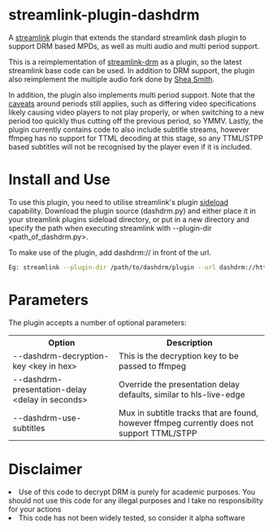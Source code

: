 # streamlink-plugin-dashdrm

A [streamlink](https://github.com/streamlink/streamlink) plugin that extends the standard streamlink dash plugin to support DRM based MPDs, as well as multi audio and multi period support.

This is a reimplementation of [streamlink-drm](https://github.com/ImAleeexx/streamlink-drm) as a plugin, so the latest streamlink base code can be used. In addition to DRM support, the plugin also reimplement the multiple audio fork done by [Shea Smith](https://github.com/SheaSmith/streamlink-drm). 

In addition, the plugin also implements multi period support. Note that the [caveats](https://github.com/streamlink/streamlink/issues/5058) around periods still applies, such as differing video specifications likely causing video players to not play properly, or when switching to a new period too quickly thus cutting off the previous period, so YMMV. Lastly, the plugin currently contains code to also include subtitle streams, however ffmpeg has no support for TTML decoding at this stage, so any TTML/STPP based subtitles will not be recognised by the player even if it is included.

# Install and Use

To use this plugin, you need to utilise streamlink's plugin [sideload](https://streamlink.github.io/latest/cli/plugin-sideloading.html) capability. Download the plugin source (dashdrm.py) and either place it in your streamlink plugins sideload directory, or put in a new directory and specify the path when executing streamlink with --plugin-dir <path_of_dashdrm.py>.

To make use of the plugin, add dashdrm:// in front of the url.
```sh
Eg: streamlink --plugin-dir /path/to/dashdrm/plugin --url dashdrm://http://abc.def/xyz.mpd
```

# Parameters

The plugin accepts a number of optional parameters:
<TABLE>
  <TR>
    <TH>Option</TH>
    <TH>Description</TH>
  </TR>
  <TR>
    <TD>--dashdrm-decryption-key &ltkey in hex&gt</TD>
    <TD>This is the decryption key to be passed to ffmpeg</TD>
  </TR>
  <TR>
    <TD>--dashdrm-presentation-delay &ltdelay in seconds&gt</TD>
    <TD>Override the presentation delay defaults, similar to hls-live-edge</TD>
  </TR>
  <TR>
    <TD>--dashdrm-use-subtitles</TD>
    <TD>Mux in subtitle tracks that are found, however ffmpeg currently does not support TTML/STPP</TD>
  </TR>
</TABLE>

# Disclaimer

<LI>Use of this code to decrypt DRM is purely for academic purposes. You should not use this code for any illegal purposes and I take no responsibility for your actions</LI>
<LI>This code has not been widely tested, so consider it alpha software</LI>

